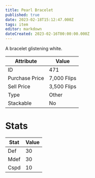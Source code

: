 ```yaml
---
title: Pearl Bracelet
published: true
date: 2023-02-18T15:12:47.000Z
tags: item
editor: markdown
dateCreated: 2023-02-16T00:00:00.000Z
---
```


A bracelet glistening white.

|Attribute|Value|
|-|-|
|ID|471|
|Purchase Price|7,000 Flips|
|Sell Price|3,500 Flips|
|Type|Other|
|Stackable|No|

# Stats
|Stat|Value|
|-|-|
|Def|30|
|Mdef|30|
|Cspd|10|
